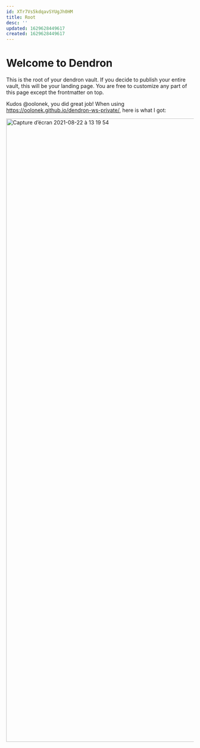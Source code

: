 ```yaml
---
id: XTr7Vs5kdqavSYUgJh0HM
title: Root
desc: ''
updated: 1629628449617
created: 1629628449617
---
```

# Welcome to Dendron

This is the root of your dendron vault. If you decide to publish your entire vault, this will be your landing page. You are free to customize any part of this page except the frontmatter on top. 

Kudos @oolonek, you did great job! 
When using https://oolonek.github.io/dendron-ws-private/, here is what I got:

<img width="1676" alt="Capture d’écran 2021-08-22 à 13 19 54" src="https://user-images.githubusercontent.com/44283913/130353241-43ba98eb-d947-473c-be08-d924f0ef585b.png">

